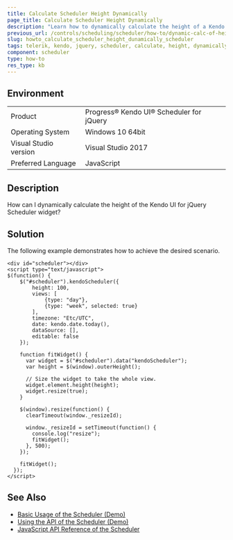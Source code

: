 ```yaml
---
title: Calculate Scheduler Height Dynamically
page_title: Calculate Scheduler Height Dynamically
description: "Learn how to dynamically calculate the height of a Kendo UI for jQuery Scheduler widget."
previous_url: /controls/scheduling/scheduler/how-to/dynamic-calc-of-height, /controls/scheduling/scheduler/how-to/appearance/dynamic-calc-of-height
slug: howto_calculate_scheduler_height_dunamically_scheduler
tags: telerik, kendo, jquery, scheduler, calculate, height, dynamically 
component: scheduler
type: how-to
res_type: kb
---
```


## Environment

<table>
 <tr>
  <td>Product</td>
  <td>Progress® Kendo UI® Scheduler for jQuery</td>
 </tr>
 <tr>
  <td>Operating System</td>
  <td>Windows 10 64bit</td>
 </tr>
 <tr>
  <td>Visual Studio version</td>
  <td>Visual Studio 2017</td>
 </tr>
 <tr>
  <td>Preferred Language</td>
  <td>JavaScript</td>
 </tr>
</table>

## Description

How can I dynamically calculate the height of the Kendo UI for jQuery Scheduler widget?

## Solution

The following example demonstrates how to achieve the desired scenario.

```dojo
<div id="scheduler"></div>
<script type="text/javascript">
$(function() {
    $("#scheduler").kendoScheduler({
        height: 100,
        views: [
            {type: "day"},
            {type: "week", selected: true}
        ],
        timezone: "Etc/UTC",
        date: kendo.date.today(),
        dataSource: [],
        editable: false
    });

    function fitWidget() {
      var widget = $("#scheduler").data("kendoScheduler");
      var height = $(window).outerHeight();

      // Size the widget to take the whole view.
      widget.element.height(height);
      widget.resize(true);
    }

    $(window).resize(function() {
      clearTimeout(window._resizeId);

      window._resizeId = setTimeout(function() {
        console.log("resize");
        fitWidget();
      }, 500);
    });

    fitWidget();
  });
</script>
```

## See Also

* [Basic Usage of the Scheduler (Demo)](https://demos.telerik.com/kendo-ui/scheduler/index)
* [Using the API of the Scheduler (Demo)](https://demos.telerik.com/kendo-ui/scheduler/api)
* [JavaScript API Reference of the Scheduler](/api/javascript/ui/scheduler)
